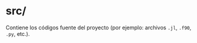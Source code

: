 # src/

Contiene los códigos fuente del proyecto (por ejemplo: archivos `.jl`, `.f90`, `.py`, etc.).
